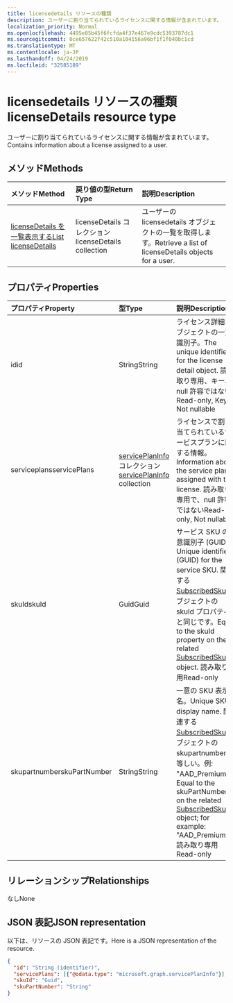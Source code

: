 ```yaml
---
title: licensedetails リソースの種類
description: ユーザーに割り当てられているライセンスに関する情報が含まれています。
localization_priority: Normal
ms.openlocfilehash: 4495e85b45f6fcfda4f37e467e9cdc5393787dc1
ms.sourcegitcommit: 0ce657622f42c510a104156a96bf1f1f040bc1cd
ms.translationtype: MT
ms.contentlocale: ja-JP
ms.lasthandoff: 04/24/2019
ms.locfileid: "32585189"
---
```

# <a name="licensedetails-resource-type"></a><span data-ttu-id="f1b6c-103">licensedetails リソースの種類</span><span class="sxs-lookup"><span data-stu-id="f1b6c-103">licenseDetails resource type</span></span>

<span data-ttu-id="f1b6c-104">ユーザーに割り当てられているライセンスに関する情報が含まれています。</span><span class="sxs-lookup"><span data-stu-id="f1b6c-104">Contains information about a license assigned to a user.</span></span>

## <a name="methods"></a><span data-ttu-id="f1b6c-105">メソッド</span><span class="sxs-lookup"><span data-stu-id="f1b6c-105">Methods</span></span>

| <span data-ttu-id="f1b6c-106">メソッド</span><span class="sxs-lookup"><span data-stu-id="f1b6c-106">Method</span></span>           | <span data-ttu-id="f1b6c-107">戻り値の型</span><span class="sxs-lookup"><span data-stu-id="f1b6c-107">Return Type</span></span>    |<span data-ttu-id="f1b6c-108">説明</span><span class="sxs-lookup"><span data-stu-id="f1b6c-108">Description</span></span>|
|:---------------|:--------|:----------|
|[<span data-ttu-id="f1b6c-109">licenseDetails を一覧表示する</span><span class="sxs-lookup"><span data-stu-id="f1b6c-109">List licenseDetails</span></span>](../api/user-list-licensedetails.md) | <span data-ttu-id="f1b6c-110">licenseDetails コレクション</span><span class="sxs-lookup"><span data-stu-id="f1b6c-110">licenseDetails collection</span></span> |<span data-ttu-id="f1b6c-111">ユーザーの licensedetails オブジェクトの一覧を取得します。</span><span class="sxs-lookup"><span data-stu-id="f1b6c-111">Retrieve a list of licenseDetails objects for a user.</span></span>|

<!--|[Get licenseDetails](../api/licensedetails-get.md) | licenseDetails |Read properties and relationships of a licenseDetails object.|-->

## <a name="properties"></a><span data-ttu-id="f1b6c-112">プロパティ</span><span class="sxs-lookup"><span data-stu-id="f1b6c-112">Properties</span></span>
| <span data-ttu-id="f1b6c-113">プロパティ</span><span class="sxs-lookup"><span data-stu-id="f1b6c-113">Property</span></span>     | <span data-ttu-id="f1b6c-114">型</span><span class="sxs-lookup"><span data-stu-id="f1b6c-114">Type</span></span>   |<span data-ttu-id="f1b6c-115">説明</span><span class="sxs-lookup"><span data-stu-id="f1b6c-115">Description</span></span>|
|:---------------|:--------|:----------|
|<span data-ttu-id="f1b6c-116">id</span><span class="sxs-lookup"><span data-stu-id="f1b6c-116">id</span></span>|<span data-ttu-id="f1b6c-117">String</span><span class="sxs-lookup"><span data-stu-id="f1b6c-117">String</span></span>| <span data-ttu-id="f1b6c-118">ライセンス詳細オブジェクトの一意識別子。</span><span class="sxs-lookup"><span data-stu-id="f1b6c-118">The unique identifier for the license detail object.</span></span> <span data-ttu-id="f1b6c-119">読み取り専用、キー、null 許容ではない</span><span class="sxs-lookup"><span data-stu-id="f1b6c-119">Read-only, Key, Not nullable</span></span> |
|<span data-ttu-id="f1b6c-120">serviceplans</span><span class="sxs-lookup"><span data-stu-id="f1b6c-120">servicePlans</span></span>|<span data-ttu-id="f1b6c-121">[servicePlanInfo](serviceplaninfo.md) コレクション</span><span class="sxs-lookup"><span data-stu-id="f1b6c-121">[servicePlanInfo](serviceplaninfo.md) collection</span></span>| <span data-ttu-id="f1b6c-122">ライセンスで割り当てられているサービスプランに関する情報。</span><span class="sxs-lookup"><span data-stu-id="f1b6c-122">Information about the service plans assigned with the license.</span></span> <span data-ttu-id="f1b6c-123">読み取り専用で、null 許容ではない</span><span class="sxs-lookup"><span data-stu-id="f1b6c-123">Read-only, Not nullable</span></span> |
|<span data-ttu-id="f1b6c-124">skuId</span><span class="sxs-lookup"><span data-stu-id="f1b6c-124">skuId</span></span>|<span data-ttu-id="f1b6c-125">Guid</span><span class="sxs-lookup"><span data-stu-id="f1b6c-125">Guid</span></span>| <span data-ttu-id="f1b6c-126">サービス SKU の一意識別子 (GUID)。</span><span class="sxs-lookup"><span data-stu-id="f1b6c-126">Unique identifier (GUID) for the service SKU.</span></span> <span data-ttu-id="f1b6c-127">関連する[SubscribedSku](subscribedsku.md)オブジェクトの skuId プロパティと同じです。</span><span class="sxs-lookup"><span data-stu-id="f1b6c-127">Equal to the skuId property on the related [SubscribedSku](subscribedsku.md) object.</span></span> <span data-ttu-id="f1b6c-128">読み取り専用</span><span class="sxs-lookup"><span data-stu-id="f1b6c-128">Read-only</span></span> |
|<span data-ttu-id="f1b6c-129">skupartnumber</span><span class="sxs-lookup"><span data-stu-id="f1b6c-129">skuPartNumber</span></span>|<span data-ttu-id="f1b6c-130">String</span><span class="sxs-lookup"><span data-stu-id="f1b6c-130">String</span></span>| <span data-ttu-id="f1b6c-131">一意の SKU 表示名。</span><span class="sxs-lookup"><span data-stu-id="f1b6c-131">Unique SKU display name.</span></span> <span data-ttu-id="f1b6c-132">関連する[SubscribedSku](subscribedsku.md)オブジェクトの skupartnumber と等しい。例: "AAD_Premium"。</span><span class="sxs-lookup"><span data-stu-id="f1b6c-132">Equal to the skuPartNumber on the related [SubscribedSku](subscribedsku.md) object; for example: "AAD_Premium".</span></span> <span data-ttu-id="f1b6c-133">読み取り専用</span><span class="sxs-lookup"><span data-stu-id="f1b6c-133">Read-only</span></span> |

## <a name="relationships"></a><span data-ttu-id="f1b6c-134">リレーションシップ</span><span class="sxs-lookup"><span data-stu-id="f1b6c-134">Relationships</span></span>
<span data-ttu-id="f1b6c-135">なし</span><span class="sxs-lookup"><span data-stu-id="f1b6c-135">None</span></span>

## <a name="json-representation"></a><span data-ttu-id="f1b6c-136">JSON 表記</span><span class="sxs-lookup"><span data-stu-id="f1b6c-136">JSON representation</span></span>
<span data-ttu-id="f1b6c-137">以下は、リソースの JSON 表記です。</span><span class="sxs-lookup"><span data-stu-id="f1b6c-137">Here is a JSON representation of the resource.</span></span>

<!-- {
  "blockType": "resource",
  "baseType": "microsoft.graph.entity",
  "optionalProperties": [

  ],
  "@odata.type": "microsoft.graph.licenseDetails"
}-->

```json
{
  "id": "String (identifier)",
  "servicePlans": [{"@odata.type": "microsoft.graph.servicePlanInfo"}],
  "skuId": "Guid",
  "skuPartNumber": "String"
}

```

<!-- uuid: 8fcb5dbc-d5aa-4681-8e31-b001d5168d79
2015-10-25 14:57:30 UTC -->
<!-- {
  "type": "#page.annotation",
  "description": "licenseDetails resource",
  "keywords": "",
  "section": "documentation",
  "tocPath": ""
}-->
